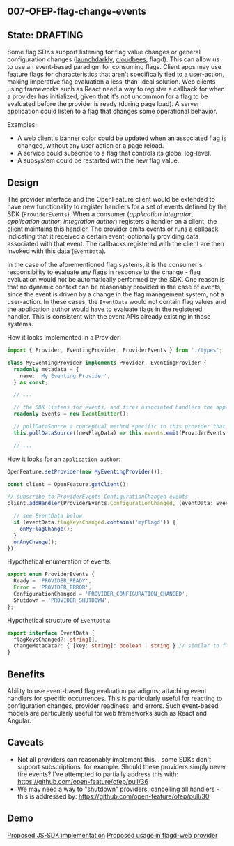 ## 007-OFEP-flag-change-events

## State: DRAFTING

Some flag SDKs support listening for flag value changes or general configuration changes ([launchdarkly](https://docs.launchdarkly.com/sdk/features/flag-changes), [cloudbees](https://docs.cloudbees.com/docs/cloudbees-feature-management/latest/reporting/configuration-fetched-handler), flagd). This can allow us to use an event-based paradigm for consuming flags. Client apps may use feature flags for characteristics that aren't specifically tied to a user-action, making imperative flag evaluation a less-than-ideal solution. Web clients using frameworks such as React need a way to register a callback for when a provider has initialized, given that it's not uncommon for a flag to be evaluated before the provider is ready (during page load). A server application could listen to a flag that changes some operational behavior.

Examples:

- A web client's banner color could be updated when an associated flag is changed, without any user action or a page reload.
- A service could subscribe to a flag that controls its global log-level.
- A subsystem could be restarted with the new flag value.

## Design

The provider interface and the OpenFeature client would be extended to have new functionality to register handlers for a set of events defined by the SDK (`ProviderEvents`). When a consumer (_application integrator_, _application author_, _integration author_) registers a handler on a client, the client maintains this handler. The provider emits events or runs a callback indicating that it received a certain event, optionally providing data associated with that event. The callbacks registered with the client are then invoked with this data (`EventData`).

In the case of the aforementioned flag systems, it is the consumer's responsibility to evaluate any flags in response to the change - flag evaluation would not be automatically performed by the SDK. One reason is that no dynamic context can be reasonably provided in the case of events, since the event is driven by a change in the flag management system, not a user-action. In these cases, the `EventData` would not contain flag values and the application author would have to evaluate flags in the registered handler. This is consistent with the event APIs already existing in those systems.

How it looks implemented in a Provider:

```ts
import { Provider, EventingProvider, ProviderEvents } from './types';

class MyEventingProvider implements Provider, EventingProvider {
  readonly metadata = {
    name: 'My Eventing Provider',
  } as const;

  // ...

  // the SDK listens for events, and fires associated handlers the application-author adds.
  readonly events = new EventEmitter();

  // pollDataSource a conceptual method specific to this provider that fires a callback if the flag source-of-truth of this provider changes.
  this.pollDataSource((newFlagData) => this.events.emit(ProviderEvents.ConfigurationChanged, newFlagData))

  // ...

```

How it looks for an `application author`:

```ts
OpenFeature.setProvider(new MyEventingProvider());

const client = OpenFeature.getClient();

// subscribe to ProviderEvents.ConfigurationChanged events
client.addHandler(ProviderEvents.ConfigurationChanged, (eventData: EventData | undefined) => {

  // see EventData below
  if (eventData.flagKeysChanged.contains('myFlagd')) {
    onMyFlagChange();
  }
  onAnyChange();
});
```

Hypothetical enumeration of events:

```ts
export enum ProviderEvents {
  Ready = 'PROVIDER_READY',
  Error = 'PROVIDER_ERROR',
  ConfigurationChanged = 'PROVIDER_CONFIGURATION_CHANGED',
  Shutdown = 'PROVIDER_SHUTDOWN',
};
```

Hypothetical structure of `EventData`:

```ts
export interface EventData {
  flagKeysChanged?: string[],
  changeMetadata?: { [key: string]: boolean | string } // similar to flag metadata
}
```

## Benefits

Ability to use event-based flag evaluation paradigms; attaching event handlers for specific occurrences. This is particularly useful for reacting to configuration changes, provider readiness, and errors. Such event-based models are particularly useful for web frameworks such as React and Angular.

## Caveats

- Not all providers can reasonably implement this... some SDKs don't support subscriptions, for example. Should these providers simply never fire events? I've attempted to partially address this with: https://github.com/open-feature/ofep/pull/36
- We may need a way to "shutdown" providers, cancelling all handlers - this is addressed by: https://github.com/open-feature/ofep/pull/30

## Demo

[Proposed JS-SDK implementation](https://github.com/open-feature/js-sdk/pull/316)
[Proposed usage in flagd-web provider](https://github.com/open-feature/js-sdk-contrib/pull/142)
